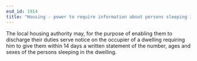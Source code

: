 ```yaml
---
esd_id: 1914
title: "Housing - power to require information about persons sleeping in dwelling"
---
```


The local housing authority may, for the purpose of enabling them to discharge their duties serve notice on the occupier of a dwelling requiring him to give them within 14 days a written statement of the number, ages and sexes of the persons sleeping in the dwelling.

